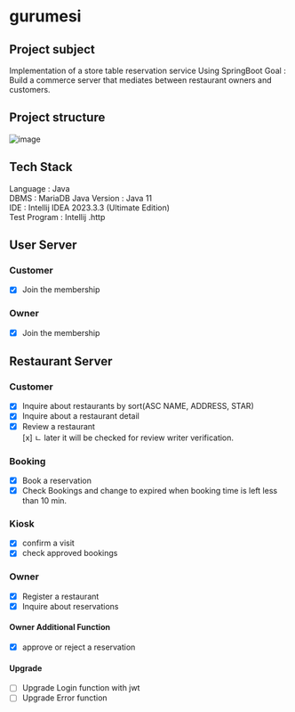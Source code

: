 # gurumesi

## Project subject 
Implementation of a store table reservation service Using SpringBoot
Goal : Build a commerce server that mediates between restaurant owners and customers.

## Project structure
![image](https://user-images.githubusercontent.com/94863168/230899776-2b5ff4d8-5a94-4e2a-a4f6-44ae13a4dc50.png)

## Tech Stack
Language : Java  
DBMS : MariaDB
Java Version : Java 11  
IDE : Intellij IDEA 2023.3.3 (Ultimate Edition)  
Test Program : Intellij .http  

## User Server
### Customer
- [x]  Join the membership

### Owner
- [x]  Join the membership

##  Restaurant Server
### Customer
- [x] Inquire about restaurants by sort(ASC NAME, ADDRESS, STAR)
- [x] Inquire about a restaurant detail
- [x] Review a restaurant   
  [x]        ㄴ later it will be checked for review writer verification.

### Booking
- [x] Book a reservation
- [X] Check Bookings and change to expired when booking time is left less than 10 min.

### Kiosk
- [x] confirm a visit
- [x]  check approved bookings

### Owner
- [x] Register a restaurant
- [x] Inquire about reservations

#### Owner Additional Function
- [x] approve or reject a reservation

#### Upgrade
- [ ] Upgrade Login function with jwt
- [ ] Upgrade Error function 
